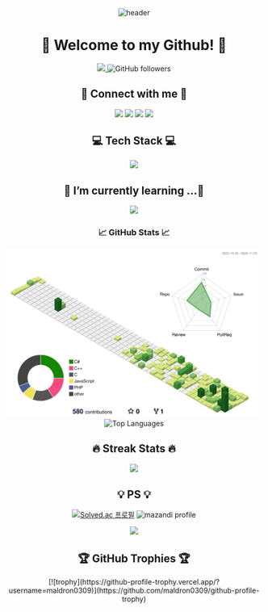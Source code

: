 <div align="center">
  <img src="https://capsule-render.vercel.app/api?type=waving&color=0:ed9d0b,100:f94001&height=250&section=header&text=maldron0309&fontColor=ffffff&fontSize=90" alt="header" />
</div>

<h1 align="center">👋 Welcome to my Github! 👋</h1>

<div align="center">
 <a href="https://hits.seeyoufarm.com">
   <img src="https://hits.seeyoufarm.com/api/count/incr/badge.svg?url=https%3A%2F%2Fgithub.com%2Fmaldron0309"/>
   
 </a>

 
 <img alt="GitHub followers" src="https://img.shields.io/github/followers/maldron0309?style=social">

</div>

<h2 align="center">🧡 Connect with me 🧡</h2>
<p align=center>
  <a href="https://twitter.com/MAREDA640" target="_blank"><img src="https://img.shields.io/badge/Twitter-1DA1F2?style=flat-square&logo=Twitter&logoColor=white"/></a>
  <a href="mailto:bagjinhyeong640@gmail.com" target="_blank"><img src="https://img.shields.io/badge/Gmail-EA4335?style=flat-square&logo=Gmail&logoColor=white"/></a>
  <a href="https://www.instagram.com/pjhbb_0309/" target="_blank"><img src="https://img.shields.io/badge/Instagram-E4405F?style=flat-square&logo=Instagram&logoColor=white"/></a>
  <a href="https://velog.io/@maldron" target="_blank"><img src="https://img.shields.io/badge/Velog-20C997?style=flat-square&logo=Velog&logoColor=white"/></a>
  <p align="center">

</p>
</p>


<h2 align=center>💻 Tech Stack 💻</h2>

<p align=center> 
   <a href="https://skillicons.dev">
    <img src="https://skillicons.dev/icons?i=cpp,cs,unity" />
  </a>
</p>



<h2 align=center>🌱 I’m currently learning ...🌱</h2>
<p align=center> 
   <a href="https://skillicons.dev">
    <img src="https://skillicons.dev/icons?i=python,godot" />
  </a>
</p>

</p>


<h3 align=center>📈 GitHub Stats 📈</h3>

<div align=center >
  

![](./profile-3d-contrib/profile-green-animate.svg)
![Top Languages](https://github-readme-stats.vercel.app/api?username=maldron0309&show_icons=true)

</div>


<h2 align=center>🔥 Streak Stats 🔥</h2>
<p align=center>
  <img src="https://github-readme-streak-stats.herokuapp.com/?user=maldron0309&theme=dark" />
</p>



<h2 align="center">💡 PS 💡</h2>
<div align="center">

[![Solved.ac 프로필](http://mazassumnida.wtf/api/v2/generate_badge?boj=maldron)](https://solved.ac/maldron) ![mazandi profile](http://mazandi.herokuapp.com/api?handle=maldron&theme=warm)
   

<img src="http:/mazandi.herokuapp.com/api?handle=maldron&theme=warm">

</div>


<h2 align=center>🏆 GitHub Trophies 🏆</h2>

<p align=center>
  [![trophy](https://github-profile-trophy.vercel.app/?username=maldron0309)](https://github.com/maldron0309/github-profile-trophy)
</p>


